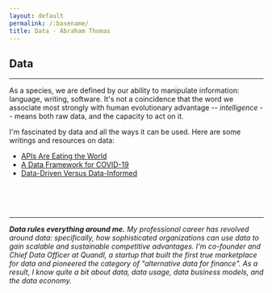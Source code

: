 ```yaml
---
layout: default
permalink: /:basename/
title: Data · Abraham Thomas
---
```


## Data

----

As a species, we are defined by our ability to manipulate information: language, writing, software.  It's not a coincidence that the word we associate most strongly with human evolutionary advantage -- *intelligence* -- means both raw data, and the capacity to act on it.  

I'm fascinated by data and all the ways it can be used.  Here are some writings and resources on data:

* [APIs Are Eating the World](/APIs-are-eating-the-world)  
* [A Data Framework for COVID-19](/a-data-framework-for-covid-19)  
* [Data-Driven Versus Data-Informed](/data-driven-data-informed)  


<br/>
<br/>
<br/>

----

<i><b>Data rules everything around me.</b> My professional career has revolved around data: specifically, how sophisticated organizations can use data to gain scalable and sustainable competitive advantages. I'm co-founder and Chief Data Officer at Quandl, a startup that built the first true marketplace for data and pioneered the category of "alternative data for finance".  As a result, I know quite a bit about data, data usage, data business models, and the data economy.</i>
